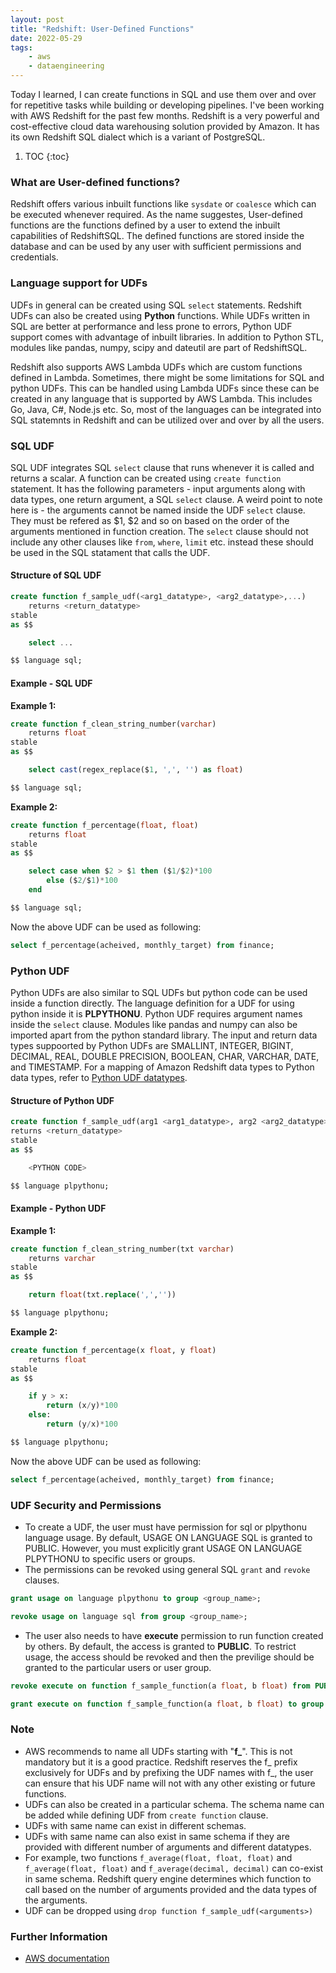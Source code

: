 ```yaml
---
layout: post
title: "Redshift: User-Defined Functions"
date: 2022-05-29
tags: 
    - aws 
    - dataengineering
---
```


Today I learned, I can create functions in SQL and use them over and over for repetitive tasks while building or developing pipelines. I've been working with AWS Redshift for the past few months. Redshift is a very powerful and cost-effective cloud data warehousing solution provided by Amazon. It has its own Redshift SQL dialect which is a variant of PostgreSQL.

 <!-- more -->


 1. TOC
{:toc}


### What are User-defined functions?

Redshift offers various inbuilt functions like `sysdate` or `coalesce` which can be executed whenever required. As the name suggestes, User-defined functions are the functions defined by a user to extend the inbuilt capabilities of RedshiftSQL. The defined functions are stored inside the database and can be used by any user with sufficient permissions and credentials.


### Language support for UDFs

UDFs in general can be created using SQL `select` statements. Redshift UDFs can also be created using **Python** functions. While UDFs written in SQL are better at performance and less prone to errors, Python UDF support comes with advantage of inbuilt libraries. In addition to Python STL, modules like pandas, numpy, scipy and dateutil are part of RedshiftSQL.

Redshift also supports AWS Lambda UDFs which are custom functions defined in Lambda. Sometimes, there might be some limitations for SQL and python UDFs. This can be handled using Lambda UDFs since these can be created in any language that is supported by AWS Lambda. This includes Go, Java, C#, Node.js etc. So, most of the languages can be integrated into SQL statemnts in Redshift and can be utilized over and over by all the users.

### SQL UDF

SQL UDF integrates SQL `select` clause that runs whenever it is called and returns  a scalar. A function can be created using `create function` statement. It has the following parameters - input arguments along with data types, one return argument, a SQL `select` clause. A weird point to note here is - the arguments cannot be named inside the UDF `select` clause. They must be refered as $1, $2 and so on based on the order of the arguments mentioned in function creation. The `select` clause should not include any other clauses like `from`, `where`, `limit` etc. instead these should be used in the SQL statament that calls the UDF.

#### Structure of SQL UDF

```sql
create function f_sample_udf(<arg1_datatype>, <arg2_datatype>,...)
    returns <return_datatype>
stable
as $$

    select ...

$$ language sql;
```

#### Example - SQL UDF

**Example 1:**


```sql
create function f_clean_string_number(varchar)
    returns float
stable
as $$

    select cast(regex_replace($1, ',', '') as float)

$$ language sql;
```

**Example 2:**


```sql
create function f_percentage(float, float)
    returns float
stable 
as $$

    select case when $2 > $1 then ($1/$2)*100
        else ($2/$1)*100
    end

$$ language sql;
```

Now the above UDF can be used as following:

```sql
select f_percentage(acheived, monthly_target) from finance; 
```

### Python UDF

Python UDFs are also similar to SQL UDFs but python code can be used inside a function directly. The language definition for a UDF for using python inside it is **PLPYTHONU**. Python UDF requires argument names inside the `select` clause. Modules like pandas and numpy can also be imported apart from the python standard library. The input and return data types suppoorted by Python UDFs are SMALLINT, INTEGER, BIGINT, DECIMAL, REAL, DOUBLE PRECISION, BOOLEAN, CHAR, VARCHAR, DATE, and TIMESTAMP.  For a mapping of Amazon Redshift data types to Python data types, refer to [Python UDF datatypes](https://docs.aws.amazon.com/redshift/latest/dg/udf-data-types.html).


#### Structure of Python UDF

```sql
create function f_sample_udf(arg1 <arg1_datatype>, arg2 <arg2_datatype>, ...))
returns <return_datatype>
stable 
as $$

    <PYTHON CODE>

$$ language plpythonu;
```

#### Example - Python UDF

**Example 1:**


```sql
create function f_clean_string_number(txt varchar)
    returns varchar
stable
as $$

    return float(txt.replace(',',''))

$$ language plpythonu;
```

**Example 2:**


```sql
create function f_percentage(x float, y float)
    returns float
stable 
as $$

    if y > x:
        return (x/y)*100
    else:
        return (y/x)*100

$$ language plpythonu;
```

Now the above UDF can be used as following:

```sql
select f_percentage(acheived, monthly_target) from finance; 
```


### UDF Security and Permissions

- To create a UDF, the user must have permission for sql or plpythonu language usage. By default, USAGE ON LANGUAGE SQL is granted to PUBLIC. However, you must explicitly grant USAGE ON LANGUAGE PLPYTHONU to specific users or groups.
- The permissions can be revoked using general SQL `grant` and `revoke` clauses.

```sql
grant usage on language plpythonu to group <group_name>;

revoke usage on language sql from group <group_name>;
```

- The user also needs to have **execute** permission to run function created by others. By default, the access is granted to **PUBLIC**. To restrict usage, the access should be revoked and then the previlige should be granted to the particular users or user group.

```sql
revoke execute on function f_sample_function(a float, b float) from PUBLIC;

grant execute on function f_sample_function(a float, b float) to group udf_devs;
```


### Note

- AWS recommends to name all UDFs starting with "**f_**". This is not mandatory but it is a good practice. Redshift reserves the f_ prefix exclusively for UDFs and by prefixing the UDF names with f_, the user can ensure that his UDF name will not with any other existing or future functions.
- UDFs can also be created in a particular schema. The schema name can be added while defining UDF from `create function` clause.
- UDFs with same name can exist in different schemas.
- UDFs with same name can also exist in same schema if they are provided with different number of arguments and different datatypes.
- For example, two functions `f_average(float, float, float)` and `f_average(float, float)` and `f_average(decimal, decimal)` can co-exist in same schema. Redshift query engine determines which function to call based on the number of arguments provided and the data types of the arguments.
- UDF can be dropped using `drop function f_sample_udf(<arguments>)`


### Further Information
- [AWS documentation](https://docs.aws.amazon.com/redshift/latest/dg/user-defined-functions.html)
